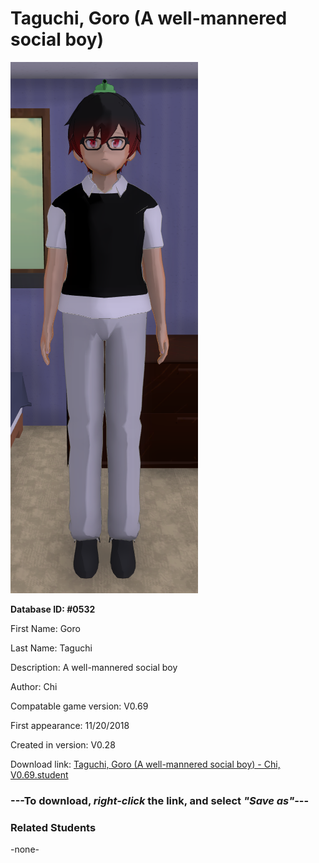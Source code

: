 # Taguchi, Goro (A well-mannered social boy)

<img src="../../Files/Images/Taguchi, Goro (A well-mannered social boy).png" title="Taguchi, Goro (A well-mannered social boy) - Chi, V0.69">

**Database ID: #0532**

First Name: Goro

Last Name: Taguchi

Description: A well-mannered social boy

Author: Chi

Compatable game version: V0.69

First appearance: 11/20/2018

Created in version: V0.28

Download link: <a href="https://raw.githubusercontent.com/Arbiter1223/Daigaku-Gurashi-Custom-Students/master/Files/Student%20Files/Taguchi%2C%20Goro%20(A%20well-mannered%20social%20boy)%20-%20Chi%2C%20V0.69.student">Taguchi, Goro (A well-mannered social boy) - Chi, V0.69.student</a>

### ---**To download, _right-click_ the link, and select _"Save as"_**---

### Related Students

-none-
